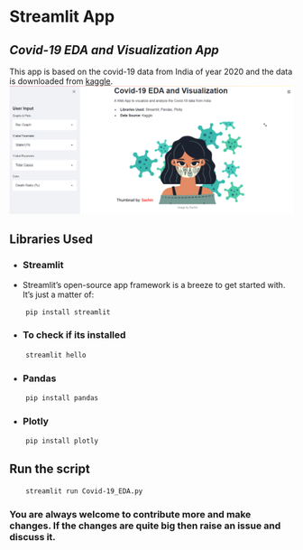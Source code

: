# Streamlit App
## _Covid-19 EDA and Visualization App_


This app is based on the covid-19 data from India of year 2020 and the data is downloaded from [kaggle](https://www.kaggle.com/).
![Preview](WebappPreview.png)

## Libraries Used


- ### Streamlit
- Streamlit’s open-source app framework is a breeze to get started with. It’s just a matter of:
```sh
    pip install streamlit
```
- ### To check if its installed
```sh
    streamlit hello
```

- ### Pandas
```sh
    pip install pandas
```
- ### Plotly
```sh
    pip install plotly
```
## Run the script

```sh
    streamlit run Covid-19_EDA.py
```

### You are always welcome to contribute more and make changes. If the changes are quite big then raise an issue and discuss it.






